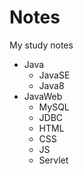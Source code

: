 # Notes
My study notes



- Java
  - JavaSE
  - Java8
- JavaWeb
  - MySQL
  - JDBC
  - HTML
  - CSS
  - JS
  - Servlet
